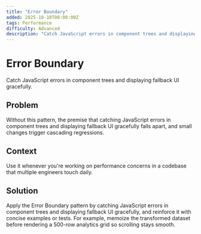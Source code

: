 ```yaml
---
title: "Error Boundary"
added: 2025-10-10T00:00:00Z
tags: Performance
difficulty: Advanced
description: "Catch JavaScript errors in component trees and displaying fallback UI gracefully."
---
```

# Error Boundary

Catch JavaScript errors in component trees and displaying fallback UI gracefully.

## Problem

Without this pattern, the premise that catching JavaScript errors in component trees and displaying fallback UI gracefully falls apart, and small changes trigger cascading regressions.

## Context

Use it whenever you're working on performance concerns in a codebase that multiple engineers touch daily.

## Solution

Apply the Error Boundary pattern by catching JavaScript errors in component trees and displaying fallback UI gracefully, and reinforce it with concise examples or tests. For example, memoize the transformed dataset before rendering a 500-row analytics grid so scrolling stays smooth.
